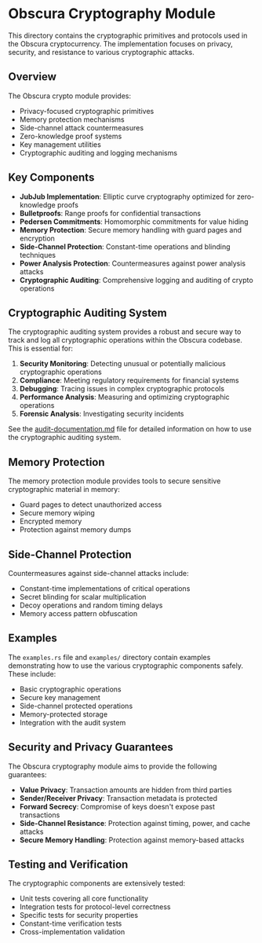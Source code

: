 # Obscura Cryptography Module

This directory contains the cryptographic primitives and protocols used in the Obscura cryptocurrency. The implementation focuses on privacy, security, and resistance to various cryptographic attacks.

## Overview

The Obscura crypto module provides:

- Privacy-focused cryptographic primitives
- Memory protection mechanisms
- Side-channel attack countermeasures
- Zero-knowledge proof systems
- Key management utilities
- Cryptographic auditing and logging mechanisms

## Key Components

- **JubJub Implementation**: Elliptic curve cryptography optimized for zero-knowledge proofs
- **Bulletproofs**: Range proofs for confidential transactions
- **Pedersen Commitments**: Homomorphic commitments for value hiding
- **Memory Protection**: Secure memory handling with guard pages and encryption
- **Side-Channel Protection**: Constant-time operations and blinding techniques
- **Power Analysis Protection**: Countermeasures against power analysis attacks
- **Cryptographic Auditing**: Comprehensive logging and auditing of crypto operations

## Cryptographic Auditing System

The cryptographic auditing system provides a robust and secure way to track and log all cryptographic operations within the Obscura codebase. This is essential for:

1. **Security Monitoring**: Detecting unusual or potentially malicious cryptographic operations
2. **Compliance**: Meeting regulatory requirements for financial systems
3. **Debugging**: Tracing issues in complex cryptographic protocols
4. **Performance Analysis**: Measuring and optimizing cryptographic operations
5. **Forensic Analysis**: Investigating security incidents

See the [audit-documentation.md](./audit-documentation.md) file for detailed information on how to use the cryptographic auditing system.

## Memory Protection

The memory protection module provides tools to secure sensitive cryptographic material in memory:

- Guard pages to detect unauthorized access
- Secure memory wiping
- Encrypted memory
- Protection against memory dumps

## Side-Channel Protection

Countermeasures against side-channel attacks include:

- Constant-time implementations of critical operations
- Secret blinding for scalar multiplication
- Decoy operations and random timing delays
- Memory access pattern obfuscation

## Examples

The `examples.rs` file and `examples/` directory contain examples demonstrating how to use the various cryptographic components safely. These include:

- Basic cryptographic operations
- Secure key management
- Side-channel protected operations
- Memory-protected storage
- Integration with the audit system

## Security and Privacy Guarantees

The Obscura cryptography module aims to provide the following guarantees:

- **Value Privacy**: Transaction amounts are hidden from third parties
- **Sender/Receiver Privacy**: Transaction metadata is protected
- **Forward Secrecy**: Compromise of keys doesn't expose past transactions
- **Side-Channel Resistance**: Protection against timing, power, and cache attacks
- **Secure Memory Handling**: Protection against memory-based attacks

## Testing and Verification

The cryptographic components are extensively tested:

- Unit tests covering all core functionality
- Integration tests for protocol-level correctness
- Specific tests for security properties
- Constant-time verification tests
- Cross-implementation validation 